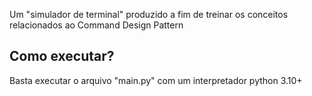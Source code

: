 Um "simulador de terminal" produzido a fim de treinar os conceitos relacionados ao Command Design Pattern 
## Como executar?
Basta executar o arquivo "main.py" com um interpretador python 3.10+
